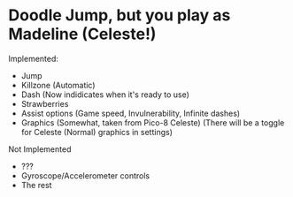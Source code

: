 # Doodle Jump, but you play as Madeline (Celeste!)

Implemented:

- Jump
- Killzone (Automatic)
- Dash (Now indidicates when it's ready to use)
- Strawberries
- Assist options (Game speed, Invulnerability, Infinite dashes)
- Graphics (Somewhat, taken from Pico-8 Celeste) (There will be a toggle for Celeste (Normal) graphics in settings)

Not Implemented

- ???
- Gyroscope/Accelerometer controls
- The rest
